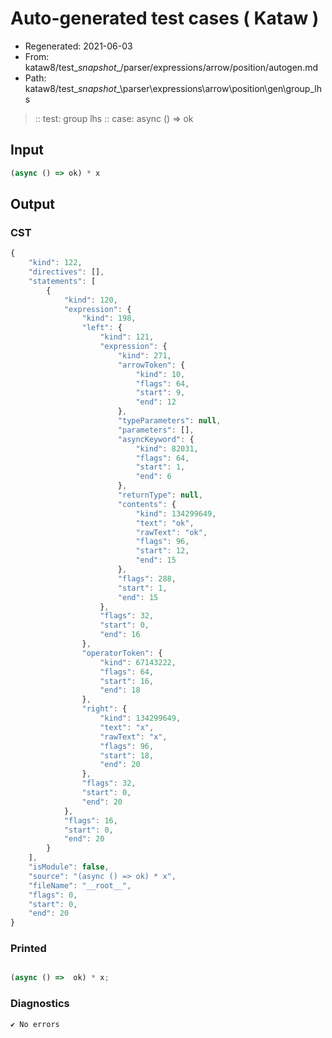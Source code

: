 # Auto-generated test cases ( Kataw )
- Regenerated: 2021-06-03
- From: kataw8/test\__snapshot__/parser/expressions/arrow/position/autogen.md
- Path: kataw8/test\__snapshot__\parser\expressions\arrow\position\gen\group_lhs
> :: test: group lhs
> :: case: async () => ok
## Input

`````js
(async () => ok) * x
`````
## Output

### CST

```javascript
{
    "kind": 122,
    "directives": [],
    "statements": [
        {
            "kind": 120,
            "expression": {
                "kind": 198,
                "left": {
                    "kind": 121,
                    "expression": {
                        "kind": 271,
                        "arrowToken": {
                            "kind": 10,
                            "flags": 64,
                            "start": 9,
                            "end": 12
                        },
                        "typeParameters": null,
                        "parameters": [],
                        "asyncKeyword": {
                            "kind": 82031,
                            "flags": 64,
                            "start": 1,
                            "end": 6
                        },
                        "returnType": null,
                        "contents": {
                            "kind": 134299649,
                            "text": "ok",
                            "rawText": "ok",
                            "flags": 96,
                            "start": 12,
                            "end": 15
                        },
                        "flags": 288,
                        "start": 1,
                        "end": 15
                    },
                    "flags": 32,
                    "start": 0,
                    "end": 16
                },
                "operatorToken": {
                    "kind": 67143222,
                    "flags": 64,
                    "start": 16,
                    "end": 18
                },
                "right": {
                    "kind": 134299649,
                    "text": "x",
                    "rawText": "x",
                    "flags": 96,
                    "start": 18,
                    "end": 20
                },
                "flags": 32,
                "start": 0,
                "end": 20
            },
            "flags": 16,
            "start": 0,
            "end": 20
        }
    ],
    "isModule": false,
    "source": "(async () => ok) * x",
    "fileName": "__root__",
    "flags": 0,
    "start": 0,
    "end": 20
}
```

### Printed

```javascript

(async () =>  ok) * x;
```

### Diagnostics

```javascript
✔ No errors
```

